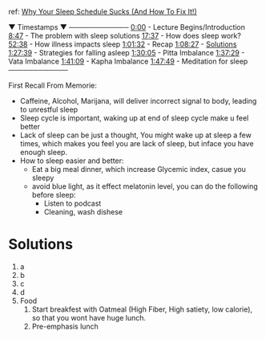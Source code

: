 ref: [Why Your Sleep Schedule Sucks (And How To Fix It!)](https://youtu.be/1aogY1Tm2Lo)


▼ Timestamps ▼ 
────────────
[0:00](https://www.youtube.com/watch?v=1aogY1Tm2Lo&t=0s) - Lecture Begins/Introduction
[8:47](https://www.youtube.com/watch?v=1aogY1Tm2Lo&t=527s) - The problem with sleep solutions
[17:37](https://www.youtube.com/watch?v=1aogY1Tm2Lo&t=1057s) - How does sleep work? 
[52:38](https://www.youtube.com/watch?v=1aogY1Tm2Lo&t=3158s) - How illness impacts sleep
[1:01:32](https://www.youtube.com/watch?v=1aogY1Tm2Lo&t=3692s) - Recap 
[1:08:27](https://www.youtube.com/watch?v=1aogY1Tm2Lo&t=4107s) - [Solutions](#Solutions)
[1:27:39](https://www.youtube.com/watch?v=1aogY1Tm2Lo&t=5259s) - Strategies for falling asleep 
[1:30:05](https://www.youtube.com/watch?v=1aogY1Tm2Lo&t=5405s) - Pitta Imbalance 
[1:37:29](https://www.youtube.com/watch?v=1aogY1Tm2Lo&t=5849s) - Vata Imbalance 
[1:41:09](https://www.youtube.com/watch?v=1aogY1Tm2Lo&t=6069s) - Kapha Imbalance 
[1:47:49](https://www.youtube.com/watch?v=1aogY1Tm2Lo&t=6469s) - Meditation for sleep 
────────────


First Recall From Memorie:
- Caffeine, Alcohol, Marijana, will deliver incorrect signal to body, leading to unrestful sleep
- Sleep cycle is important, waking up at end of sleep cycle make u feel better
- Lack of sleep can be just a thought, You might wake up at sleep a few times, which makes you feel you are lack of sleep, but inface you have enough sleep.
- How to sleep easier and better:
	- Eat a big meal dinner, which increase Glycemic index, casue you sleepy
	- avoid blue light, as it effect melatonin level, you can do the following before sleep:
		- Listen to podcast
		- Cleaning, wash dishese



# Solutions
1. a
2. b
3. c
4. d
5. Food
	1. Start breakfest with Oatmeal (High Fiber, High satiety, low calorie), so that you wont have huge lunch.
	2. Pre-emphasis lunch